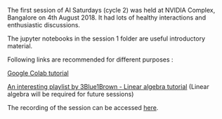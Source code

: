 The first session of AI Saturdays (cycle 2) was held at NVIDIA Complex, Bangalore on 4th August 2018. It had lots of healthy interactions and enthusiastic discussions.

The jupyter notebooks in the session 1 folder are useful introductory material.

Following links are recommended for different purposes :

[Google Colab tutorial](https://medium.com/deep-learning-turkey/google-colab-free-gpu-tutorial-e113627b9f5d) 

[An interesting playlist by 3Blue1Brown - Linear algebra tutorial](https://www.youtube.com/watch?v=fNk_zzaMoSs&list=PLZHQObOWTQDPD3MizzM2xVFitgF8hE_ab) (Linear algebra will be required for future sessions)

The recording of the session can be accessed [here](https://www.youtube.com/watch?v=O-3PNcnpaPM).


